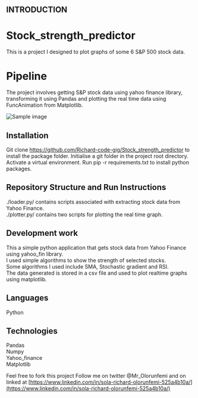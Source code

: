 ## INTRODUCTION

# Stock_strength_predictor

This is a project I designed to plot graphs of some 6 S&P 500 stock data.  

# Pipeline
The project involves getting S&P stock data using yahoo finance library, transforming it using Pandas and plotting the real time data using FuncAnimation from Matplotlib.

![Sample image](https://github.com/Richard-code-gig/Stock_strength_predictor/tree/master/image?raw=true)

## Installation
Git clone https://github.com/Richard-code-gig/Stock_strength_predictor to install the package folder.
Initialise a git folder in the project root directory.
Activate a virtual environment.
Run pip -r requirements.txt to install python packages.
 
## Repository Structure and Run Instructions

./loader.py/ contains scripts associated with extracting stock data from Yahoo Finance.  
./plotter.py/ contains two scripts for plotting the real time graph.  

## Development work

This a simple python application that gets stock data from Yahoo Finance using yahoo_fin library.  
I used simple algorithms to show the strength of selected stocks.  
Some algorithms I used include SMA, Stochastic gradient and RSI.  
The data generated is stored in a csv file and used to plot realtime graphs using matplotlib.  

## Languages
Python  

## Technologies
Pandas  
Numpy  
Yahoo_finance  
Matplotlib  

Feel free to fork this project Follow me on twitter @Mr_Olorunfemi and on linked at [https://www.linkedin.com/in/sola-richard-olorunfemi-525a4b10a/](https://www.linkedin.com/in/sola-richard-olorunfemi-525a4b10a/)
